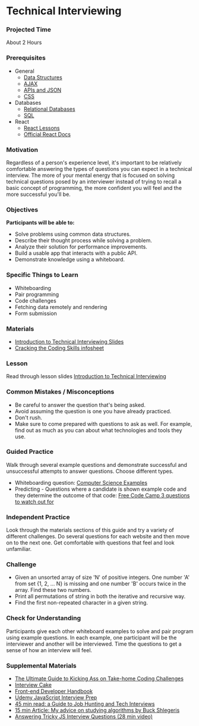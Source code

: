 # Technical Interviewing

### Projected Time

About 2 Hours

### Prerequisites

- General
  - [Data Structures](../../data-structures/)
  - [AJAX](/web/ajax.md)
  - [APIs and JSON](../../api/apis-and-json.md)
  - [CSS](/web/css.md)
- Databases
  - [Relational Databases](../../databases/relational-databases.md)
  - [SQL](../../databases/sql.md)
- React
  - [React Lessons](../../react-js)
  - [Official React Docs](https://reactjs.org/docs/hello-world.html)

### Motivation

Regardless of a person's experience level, it's important to be relatively comfortable answering the types of questions you can expect in a technical interview. The more of your mental energy that is focused on solving technical questions posed by an interviewer instead of trying to recall a basic concept of programming, the more confident you will feel and the more successful you'll be.

### Objectives

**Participants will be able to:**

- Solve problems using common data structures.
- Describe their thought process while solving a problem.
- Analyze their solution for performance improvements.
- Build a usable app that interacts with a public API.
- Demonstrate knowledge using a whiteboard.

### Specific Things to Learn

- Whiteboarding
- Pair programming
- Code challenges
- Fetching data remotely and rendering
- Form submission

### Materials

- [Introduction to Technical Interviewing Slides](https://docs.google.com/presentation/d/19birb2c6D06BRNKxEPvl_kaFR_4A_w9w0Z1l2ko7LII/edit?ts=5ad0ec5c#slide=id.p)
- [Cracking the Coding Skills infosheet](http://www.crackingthecodinginterview.com/uploads/6/5/2/8/6528028/cracking_the_coding_skills_-_v6.pdf)

### Lesson

Read through lesson slides [Introduction to Technical Interviewing](https://docs.google.com/presentation/d/19birb2c6D06BRNKxEPvl_kaFR_4A_w9w0Z1l2ko7LII/edit?ts=5ad0ec5c#slide=id.p)

### Common Mistakes / Misconceptions

- Be careful to answer the question that's being asked.
- Avoid assuming the question is one you have already practiced.
- Don't rush.
- Make sure to come prepared with questions to ask as well. For example, find out as much as you can about what technologies and tools they use.

### Guided Practice

Walk through several example questions and demonstrate successful and unsuccessful attempts to answer questions. Choose different types.

- Whiteboarding question: [Computer Science Examples](https://goo.gl/mKevgV)
- Predicting - Questions where a candidate is shown example code and they determine the outcome of that code: [Free Code Camp 3 questions to watch out for](https://goo.gl/tSd79T)

### Independent Practice

Look through the materials sections of this guide and try a variety of different challenges. Do several questions for each website and then move on to the next one. Get comfortable with questions that feel and look unfamiliar.

### Challenge

- Given an unsorted array of size 'N' of positive integers. One number 'A' from set {1, 2, … N} is missing and one number 'B' occurs twice in the array. Find these two numbers.
- Print all permutations of string in both the iterative and recursive way.
- Find the first non-repeated character in a given string.

### Check for Understanding

Participants give each other whiteboard examples to solve and pair program using example questions. In each example, one participant will be the interviewer and another will be interviewed. Time the questions to get a sense of how an interview will feel.

### Supplemental Materials

- [The Ultimate Guide to Kicking Ass on Take-home Coding Challenges](https://goo.gl/npTq22)
- [Interview Cake](https://www.interviewcake.com/)
- [Front-end Developer Handbook](https://www.frontendhandbook.com/practice/interview-q.html)
- [Udemy JavaScript Interview Prep](https://www.udemy.com/javascript-interview-prep/)
- [45 min read: a Guide to Job Hunting and Tech Interviews](https://haseebq.com/how-to-break-into-tech-job-hunting-and-interviews/#general-study)
- [15 min Article: My advice on studying algorithms by Buck Shlegeris](http://shlegeris.com/2016/08/14/algorithms)
- [Answering Tricky JS Interview Questions (28 min video)](https://www.youtube.com/watch?v=MY0UBGX2FtA)
